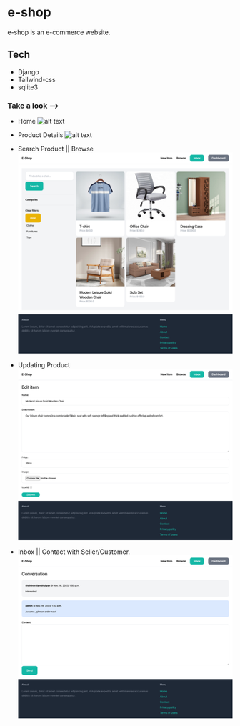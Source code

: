 # e-shop
e-shop is an e-commerce website.  

## Tech
+ Django
+ Tailwind-css
+ sqlite3

### Take a look -->
- Home
![alt text](siteSS/site1.png)

- Product Details
![alt text](siteSS/site2.png)

- Search Product || Browse
![alt text](siteSS/site3.png)

- Updating Product
![alt text](siteSS/site4.png)

- Inbox || Contact with Seller/Customer.
![alt text](siteSS/site5.png)
